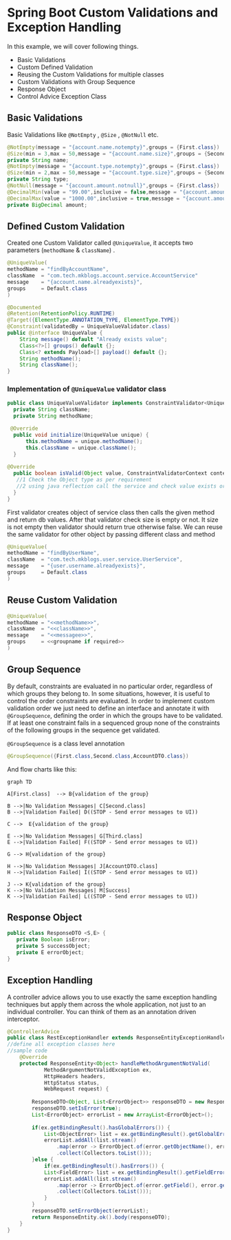 # Spring Boot Custom Validations and Exception Handling
In this example, we will cover following things.
- Basic Validations
- Custom Defined Validation
- Reusing the Custom Validations for multiple classes
- Custom Validations with Group Sequence
- Response Object
- Control Advice Exception Class

## Basic Validations
Basic Validations like `@NotEmpty` , `@Size` , `@NotNull` etc.
```java
@NotEmpty(message = "{account.name.notempty}",groups = {First.class})
@Size(min = 3,max = 50,message = "{account.name.size}",groups = {Second.class})
private String name;
@NotEmpty(message = "{account.type.notempty}",groups = {First.class})
@Size(min = 2,max = 50,message = "{account.type.size}",groups = {Second.class})
private String type;
@NotNull(message = "{account.amount.notnull}",groups = {First.class})
@DecimalMin(value = "99.00",inclusive = false,message = "{account.amount.min}",groups = {Second.class})
@DecimalMax(value = "1000.00",inclusive = true,message = "{account.amount.max}",groups = {Second.class})
private BigDecimal amount;    
```
 
## Defined Custom Validation
Created one Custom Validator called `@UniqueValue`, it accepts two parameters (`methodName` & `className`) . 
```java
@UniqueValue(
methodName = "findByAccountName",
className  = "com.tech.mkblogs.account.service.AccountService"
message    = "{account.name.alreadyexists}",
groups     = Default.class
) 
```
```java
@Documented
@Retention(RetentionPolicy.RUNTIME)
@Target({ElementType.ANNOTATION_TYPE, ElementType.TYPE})
@Constraint(validatedBy = UniqueValueValidator.class)
public @interface UniqueValue {
    String message() default "Already exists value";
    Class<?>[] groups() default {};
    Class<? extends Payload>[] payload() default {};	    
    String methodName();
    String className();
}
```
### Implementation of `@UniqueValue` validator class
  ```java
  public class UniqueValueValidator implements ConstraintValidator<UniqueValue, Object>{
    private String className;
    private String methodName;

   @Override
    public void initialize(UniqueValue unique) {
		this.methodName = unique.methodName();
		this.className = unique.className();
	}
	
@Override
	public boolean isValid(Object value, ConstraintValidatorContext context) {
	 //1 Check the Object type as per requirement
     //2 using java reflection call the service and check value exists or not	
	}
  }
  ```
 First validator creates object of service class then calls the given method and return db values.
After that validator check size is empty or not. It size is not empty then validator should return true otherwise false.
We can reuse the same validator for other object by passing different class and method
```java
@UniqueValue(
methodName = "findByUserName",
className  = "com.tech.mkblogs.user.service.UserService",
message    = "{user.username.alreadyexists}",
groups     = Default.class
)
 ```
## Reuse Custom Validation
```java
@UniqueValue(
methodName = "<<methodName>>",
className  = "<<className>>",
message    = "<<messagee>>",
groups     = <<groupname if required>>
)
```
## Group Sequence
By default, constraints are evaluated in no particular order, regardless of which groups they belong to. In some situations, however, it is useful to control the order constraints are evaluated.
In order to implement custom validation order we just need to define an interface and annotate it with `@GroupSequence`, defining the order in which the groups have to be validated. If at least one constraint fails in a sequenced group none of the constraints of the following groups in the sequence get validated.

`@GroupSequence` is a class level annotation
```java
@GroupSequence({First.class,Second.class,AccountDTO.class})
```
And flow charts like this: 
```mermaid
graph TD

A[First.class]  --> B{validation of the group}

B -->|No Validation Messages| C[Second.class]
B -->|Validation Failed| D((STOP - Send error messages to UI))

C -->  E{validation of the group}

E -->|No Validation Messages| G[Third.class]
E -->|Validation Failed| F((STOP - Send error messages to UI))

G --> H{validation of the group}

H -->|No Validation Messages| J[AccountDTO.class]
H -->|Validation Failed| I((STOP - Send error messages to UI))

J --> K{validation of the group}
K -->|No Validation Messages| M[Success]
K -->|Validation Failed| L((STOP - Send error messages to UI))
```
## Response Object
```java
public class ResponseDTO <S,E> {
   private Boolean isError;
   private S successObject;
   private E errorObject;	
}
```
## Exception Handling
A controller advice allows you to use exactly the same exception handling techniques but apply them across the whole application, not just to an individual controller. You can think of them as an annotation driven interceptor.

```java
@ControllerAdvice
public class RestExceptionHandler extends ResponseEntityExceptionHandler {
//define all exception classes here
//sample code
    @Override
    protected ResponseEntity<Object> handleMethodArgumentNotValid(
            MethodArgumentNotValidException ex,
            HttpHeaders headers,
            HttpStatus status,
            WebRequest request) {
        
    	ResponseDTO<Object, List<ErrorObject>> responseDTO = new ResponseDTO<>();
    	responseDTO.setIsError(true);
    	List<ErrorObject> errorList = new ArrayList<ErrorObject>();
        
        if(ex.getBindingResult().hasGlobalErrors()) {        	
        	List<ObjectError> list = ex.getBindingResult().getGlobalErrors();
        	errorList.addAll(list.stream()
        		.map(error -> ErrorObject.of(error.getObjectName(), error.getObjectName(), error.getDefaultMessage()))
        		.collect(Collectors.toList()));
        }else {
        	if(ex.getBindingResult().hasErrors()) {
        	List<FieldError> list = ex.getBindingResult().getFieldErrors();        		
        	errorList.addAll(list.stream()
    			.map(error -> ErrorObject.of(error.getField(), error.getObjectName(), error.getDefaultMessage()))
    			.collect(Collectors.toList()));
            }
        }        
        responseDTO.setErrorObject(errorList);
        return ResponseEntity.ok().body(responseDTO);
    }
}
```
